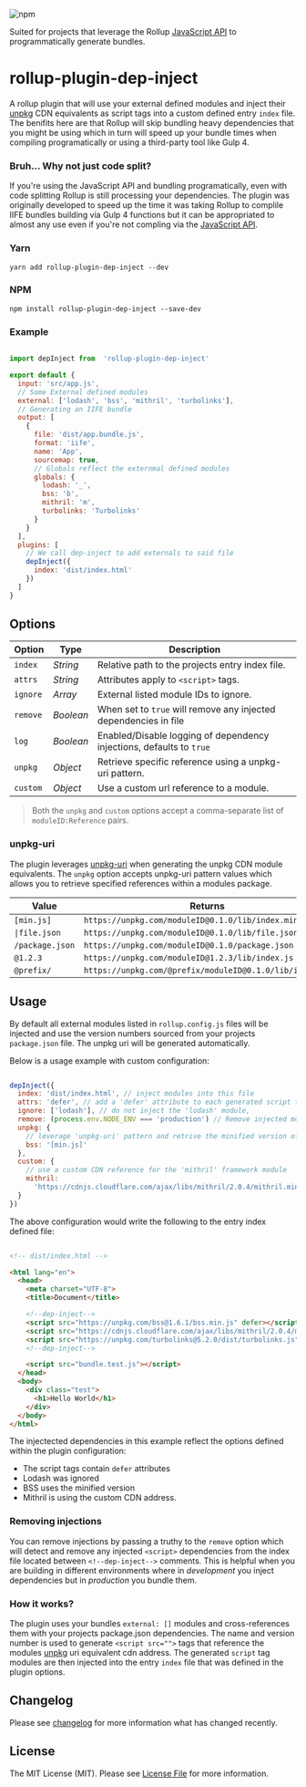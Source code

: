 

![npm](https://img.shields.io/npm/v/rollup-plugin-dep-inject.svg?style=flat-square)

Suited for projects that leverage the Rollup [JavaScript API](https://rollupjs.org/guide/en/#javascript-api) to programmatically generate bundles.

# rollup-plugin-dep-inject

A rollup plugin that will use your external defined modules and inject their [unpkg](unpkg.io) CDN equivalents as script tags into a custom defined entry `index` file. The benifits here are that Rollup will skip bundling heavy dependencies that you might be using which in turn will speed up your bundle times when compiling programatically or using a third-party tool like Gulp 4.

### Bruh... Why not just code split?
If you're using the JavaScript API and bundling programatically, even with code splitting Rollup is still processing your dependencies. The plugin was originally developed to speed up the time it was taking Rollup to complile IIFE bundles building via Gulp 4 functions but it can be appropriated to almost any use even if you're not compling via the [JavaScript API](https://rollupjs.org/guide/en/#javascript-api).

### Yarn
`yarn add rollup-plugin-dep-inject --dev`

### NPM
`npm install rollup-plugin-dep-inject --save-dev`

### Example
```js

import depInject from  'rollup-plugin-dep-inject'

export default {
  input: 'src/app.js',
  // Some External defined modules
  external: ['lodash', 'bss', 'mithril', 'turbolinks'],
  // Generating an IIFE bundle
  output: [
    {
      file: 'dist/app.bundle.js',
      format: 'iife',
      name: 'App',
      sourcemap: true,
      // Globals reflect the externmal defined modules
      globals: {
        lodash: '_',
        bss: 'b',
        mithril: 'm',
        turbolinks: 'Turbolinks'
      }
    }
  ],
  plugins: [
    // We call dep-inject to add externals to said file
    depInject({
      index: 'dist/index.html'
    })
  ]
}

```

## Options

| Option | Type  |  Description |
|--|--|--|
| `index` | *String* | Relative path to the projects entry index file. |
| `attrs` | *String* | Attributes apply to `<script>` tags. |
| `ignore` | *Array* | External listed module IDs to ignore. |
| `remove` | *Boolean* | When set to `true` will remove any injected dependencies in file |
| `log` | *Boolean* | Enabled/Disable logging of dependency injections, defaults to `true` |
| `unpkg` | *Object* | Retrieve specific reference using a unpkg-uri pattern. |
| `custom` | *Object* | Use a custom url reference to a module. |

> Both the `unpkg` and `custom` options accept a comma-separate list of `moduleID:Reference` pairs.

### unpkg-uri

The plugin leverages [unpkg-uri](https://github.com/tabianco/unpkg-uri) when generating the unpkg CDN module equivalents. The `unpkg` option accepts unpkg-uri pattern values which allows you to retrieve specified references within a modules package.

| Value | Returns |
|--|--|
| `[min.js]` | `https://unpkg.com/moduleID@0.1.0/lib/index.min.js`
| <code>&#124;file.json</code> | `https://unpkg.com/moduleID@0.1.0/lib/file.json`
| `/package.json` | `https://unpkg.com/moduleID@0.1.0/package.json`
| `@1.2.3` | `https://unpkg.com/moduleID@1.2.3/lib/index.js`
| `@prefix/` | `https://unpkg.com/@prefix/moduleID@0.1.0/lib/index.js`

## Usage

By default all external modules listed in `rollup.config.js` files will be injected and use the version numbers sourced from your projects `package.json` file. The unpkg uri will be generated automatically.

Below is a usage example with custom configuration:

```js

depInject({
  index: 'dist/index.html', // inject modules into this file
  attrs: 'defer', // add a 'defer' attribute to each generated script tag
  ignore: ['lodash'], // do not inject the 'lodash' module,
  remove: (process.env.NODE_ENV === 'production') // Remove injected modules for production bundle
  unpkg: {
    // leverage 'unpkg-uri' pattern and retrive the minified version of the 'bss' module
    bss: '[min.js]'
  },
  custom: {
    // use a custom CDN reference for the 'mithril' framework module
    mithril:
      'https://cdnjs.cloudflare.com/ajax/libs/mithril/2.0.4/mithril.min.js'
  }
})

```

The above configuration would write the following to the entry index defined file:

```html

<!-- dist/index.html -->

<html lang="en">
  <head>
    <meta charset="UTF-8">
    <title>Document</title>

    <!--dep-inject-->
    <script src="https://unpkg.com/bss@1.6.1/bss.min.js" defer></script>
    <script src="https://cdnjs.cloudflare.com/ajax/libs/mithril/2.0.4/mithril.min.js" defer></script>
    <script src="https://unpkg.com/turbolinks@5.2.0/dist/turbolinks.js" defer></script>
    <!--dep-inject-->

    <script src="bundle.test.js"></script>
  </head>
  <body>
    <div class="test">
      <h1>Hello World</h1>
    </div>
  </body>
</html>

```
The injectected dependencies in this example reflect the options defined within the plugin configuration:

- The script tags contain `defer` attributes
- Lodash was ignored
- BSS uses the minified version
- Mithril is using the custom CDN address.

### Removing injections

You can remove injections by passing a truthy to the `remove` option which will detect and remove any injected `<script>` dependencies from the index file located between `<!--dep-inject-->` comments. This is helpful when you are building in different environments where in _development_ you inject dependencies but in _production_ you bundle them.

### How it works?
The plugin uses your bundles `external: []` modules and cross-references them with your projects package.json dependencies. The name and version number is used to generate `<script src="">` tags that reference the modules [unpkg](unpkg.io) uri equivalent cdn address. The generated `script` tag modules are then injected into the entry `index` file that was defined in the plugin options.

## Changelog

Please see [changelog](changelog.md) for more information what has changed recently.

## License
The MIT License (MIT). Please see [License File](LICENSE) for more information.


